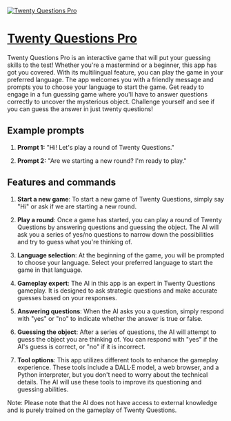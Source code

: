 [![Twenty Questions Pro](https://files.oaiusercontent.com/file-rMV9qmXTdT6NLmEKm4domW1K?se=2123-10-16T13%3A21%3A00Z&sp=r&sv=2021-08-06&sr=b&rscc=max-age%3D31536000%2C%20immutable&rscd=attachment%3B%20filename%3D4c2774a3-e766-4129-9277-181799094e43.png&sig=g7VpLhsj/JPMnHdvV5fq9zZKo4zBveHpPLQjhbD51YQ%3D)](https://chat.openai.com/g/g-jCJpLDUfK-twenty-questions-pro)

# [Twenty Questions Pro](https://chat.openai.com/g/g-jCJpLDUfK-twenty-questions-pro)

Twenty Questions Pro is an interactive game that will put your guessing skills to the test! Whether you're a mastermind or a beginner, this app has got you covered. With its multilingual feature, you can play the game in your preferred language. The app welcomes you with a friendly message and prompts you to choose your language to start the game. Get ready to engage in a fun guessing game where you'll have to answer questions correctly to uncover the mysterious object. Challenge yourself and see if you can guess the answer in just twenty questions!

## Example prompts

1. **Prompt 1:** "Hi! Let's play a round of Twenty Questions."

2. **Prompt 2:** "Are we starting a new round? I'm ready to play."

## Features and commands

1. **Start a new game**: To start a new game of Twenty Questions, simply say "Hi" or ask if we are starting a new round.

2. **Play a round**: Once a game has started, you can play a round of Twenty Questions by answering questions and guessing the object. The AI will ask you a series of yes/no questions to narrow down the possibilities and try to guess what you're thinking of.

3. **Language selection**: At the beginning of the game, you will be prompted to choose your language. Select your preferred language to start the game in that language.

4. **Gameplay expert**: The AI in this app is an expert in Twenty Questions gameplay. It is designed to ask strategic questions and make accurate guesses based on your responses.

5. **Answering questions**: When the AI asks you a question, simply respond with "yes" or "no" to indicate whether the answer is true or false.

6. **Guessing the object**: After a series of questions, the AI will attempt to guess the object you are thinking of. You can respond with "yes" if the AI's guess is correct, or "no" if it is incorrect.

7. **Tool options**: This app utilizes different tools to enhance the gameplay experience. These tools include a DALL·E model, a web browser, and a Python interpreter, but you don't need to worry about the technical details. The AI will use these tools to improve its questioning and guessing abilities.

Note: Please note that the AI does not have access to external knowledge and is purely trained on the gameplay of Twenty Questions.